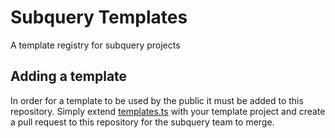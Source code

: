 # Subquery Templates

A template registry for subquery projects

## Adding a template

In order for a template to be used by the public it must be added to this repository. Simply extend [templates.ts](./src/templates.ts) with your template project and create a pull request to this repository for the subquery team to merge.
